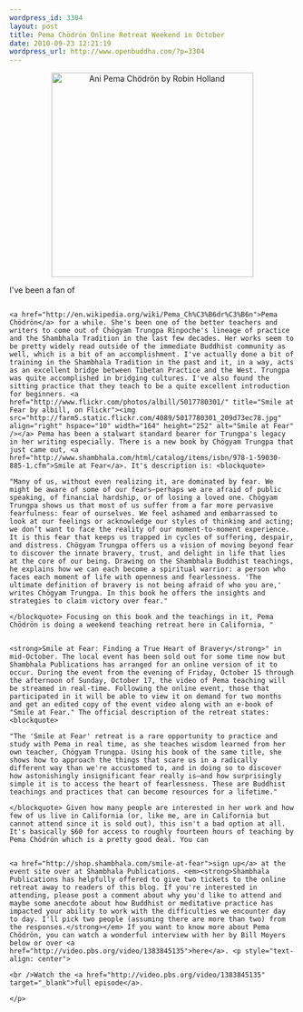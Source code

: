 ```yaml
--- 
wordpress_id: 3304
layout: post
title: Pema Chödrön Online Retreat Weekend in October
date: 2010-09-23 12:21:19
wordpress_url: http://www.openbuddha.com/?p=3304
---
```

<p style="text-align: center">
                                                                                                                                                                                                                                                                                                                                                                                                                                                                                                                                                                                                                                                                                                                                                                                                                                                                                                                                        <a href="http://www.flickr.com/photos/albill/5017850527/" title="Ani Pema Chödrön by Robin Holland"><img src="http://farm5.static.flickr.com/4126/5017850527_e7c0a39430.jpg" width="356" height="360" alt="Ani Pema Chödrön by Robin Holland" /></a>
                                                                                                                                                                                                                                                                                                                                                                                                                                                                                                                                                                                                                                                                                                                                                                                                                                                                                                                                      </p> I've been a fan of 
                                                                                                                                                                                                                                                                                                                                                                                                                                                                                                                                                                                                                                                                                                                                                                                                                                                                                                                                      
                                                                                                                                                                                                                                                                                                                                                                                                                                                                                                                                                                                                                                                                                                                                                                                                                                                                                                                                      <a href="http://en.wikipedia.org/wiki/Pema_Ch%C3%B6dr%C3%B6n">Pema Chödrön</a> for a while. She's been one of the better teachers and writers to come out of Chögyam Trungpa Rinpoche's lineage of practice and the Shambhala Tradition in the last few decades. Her works seem to be pretty widely read outside of the immediate Buddhist community as well, which is a bit of an accomplishment. I've actually done a bit of training in the Shambhala Tradition in the past and it, in a way, acts as an excellent bridge between Tibetan Practice and the West. Trungpa was quite accomplished in bridging cultures. I've also found the sitting practice that they teach to be a quite excellent introduction for beginners. <a href="http://www.flickr.com/photos/albill/5017780301/" title="Smile at Fear by albill, on Flickr"><img src="http://farm5.static.flickr.com/4089/5017780301_209d73ec78.jpg" align="right" hspace="10" width="164" height="252" alt="Smile at Fear" /></a> Pema has been a stalwart standard bearer for Trungpa's legacy in her writing especially. There is a new book by Chögyam Trungpa that just came out, <a href="http://www.shambhala.com/html/catalog/items/isbn/978-1-59030-885-1.cfm">Smile at Fear</a>. It's description is: <blockquote>
                                                                                                                                                                                                                                                                                                                                                                                                                                                                                                                                                                                                                                                                                                                                                                                                                                                                                                                                        "Many of us, without even realizing it, are dominated by fear. We might be aware of some of our fears—perhaps we are afraid of public speaking, of financial hardship, or of losing a loved one. Chögyam Trungpa shows us that most of us suffer from a far more pervasive fearfulness: fear of ourselves. We feel ashamed and embarrassed to look at our feelings or acknowledge our styles of thinking and acting; we don’t want to face the reality of our moment-to-moment experience. It is this fear that keeps us trapped in cycles of suffering, despair, and distress. Chögyam Trungpa offers us a vision of moving beyond fear to discover the innate bravery, trust, and delight in life that lies at the core of our being. Drawing on the Shambhala Buddhist teachings, he explains how we can each become a spiritual warrior: a person who faces each moment of life with openness and fearlessness. 'The ultimate definition of bravery is not being afraid of who you are,' writes Chögyam Trungpa. In this book he offers the insights and strategies to claim victory over fear."
                                                                                                                                                                                                                                                                                                                                                                                                                                                                                                                                                                                                                                                                                                                                                                                                                                                                                                                                      </blockquote> Focusing on this book and the teachings in it, Pema Chödrön is doing a weekend teaching retreat here in California, "
                                                                                                                                                                                                                                                                                                                                                                                                                                                                                                                                                                                                                                                                                                                                                                                                                                                                                                                                      
                                                                                                                                                                                                                                                                                                                                                                                                                                                                                                                                                                                                                                                                                                                                                                                                                                                                                                                                      <strong>Smile at Fear: Finding a True Heart of Bravery</strong>" in mid-October. The local event has been sold out for some time now but Shambhala Publications has arranged for an online version of it to occur. During the event from the evening of Friday, October 15 through the afternoon of Sunday, October 17, the video of Pema teaching will be streamed in real-time. Following the online event, those that participated in it will be able to view it on demand for two months and get an edited copy of the event video along with an e-book of "Smile at Fear." The official description of the retreat states: <blockquote>
                                                                                                                                                                                                                                                                                                                                                                                                                                                                                                                                                                                                                                                                                                                                                                                                                                                                                                                                        "The 'Smile at Fear' retreat is a rare opportunity to practice and study with Pema in real time, as she teaches wisdom learned from her own teacher, Chögyam Trungpa. Using his book of the same title, she shows how to approach the things that scare us in a radically different way than we're accustomed to, and in doing so to discover how astonishingly insignificant fear really is—and how surprisingly simple it is to access the heart of fearlessness. These are Buddhist teachings and practices that can become resources for a lifetime."
                                                                                                                                                                                                                                                                                                                                                                                                                                                                                                                                                                                                                                                                                                                                                                                                                                                                                                                                      </blockquote> Given how many people are interested in her work and how few of us live in California (or, like me, are in California but cannot attend since it is sold out), this isn't a bad option at all. It's basically $60 for access to roughly fourteen hours of teaching by Pema Chödrön which is a pretty good deal. You can 
                                                                                                                                                                                                                                                                                                                                                                                                                                                                                                                                                                                                                                                                                                                                                                                                                                                                                                                                      
                                                                                                                                                                                                                                                                                                                                                                                                                                                                                                                                                                                                                                                                                                                                                                                                                                                                                                                                      <a href="http://shop.shambhala.com/smile-at-fear">sign up</a> at the event site over at Shambhala Publications. <em><strong>Shambhala Publications has helpfully offered to give two tickets to the online retreat away to readers of this blog. If you're interested in attending, please post a comment about why you'd like to attend and maybe some anecdote about how Buddhist or meditative practice has impacted your ability to work with the difficulties we encounter day to day. I'll pick two people (assuming there are more than two) from the responses.</strong></em> If you want to know more about Pema Chödrön, you can watch a wonderful interview with her by Bill Moyers below or over <a href="http://video.pbs.org/video/1383845135">here</a>. <p style="text-align: center">
                                                                                                                                                                                                                                                                                                                                                                                                                                                                                                                                                                                                                                                                                                                                                                                                                                                                                                                                        <br />Watch the <a href="http://video.pbs.org/video/1383845135" target="_blank">full episode</a>.
                                                                                                                                                                                                                                                                                                                                                                                                                                                                                                                                                                                                                                                                                                                                                                                                                                                                                                                                      </p>